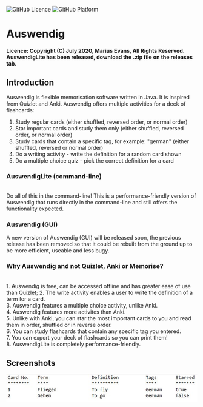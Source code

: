
![GitHub Licence](https://img.shields.io/badge/licence-copyright-red.svg?style=flat-square)
![GitHub Platform](https://img.shields.io/badge/platform-windows-blue.svg?style=flat-square)

# Auswendig
**Licence: Copyright (C) July 2020, Marius Evans, All Rights Reserved.** <br />
**AuswendigLite has been released, download the .zip file on the releases tab.**

## Introduction
Auswendig is flexible memorisation software written in Java. It is inspired from Quizlet and Anki. 
Auswendig offers multiple activities for a deck of flashcards:
1. Study regular cards (either shuffled, reversed order, or normal order)<br/>
2. Star important cards and study them only (either shuffled, reversed order, or normal order)<br/>
3. Study cards that contain a specific tag, for example: "german" (either shuffled, reversed or normal order)<br/>
4. Do a writing activity - write the definition for a random card shown<br/>
5. Do a multiple choice quiz - pick the correct definition for a card<br/>

### AuswendigLite (command-line)
<br />
Do all of this in the command-line! This is a performance-friendly version of Auswendig that runs directly in the command-line and still offers the functionality expected.

### Auswendig (GUI)
A new version of Auswendig (GUI) will be released soon, the previous release has been removed so that it could be rebuilt from the ground up to be more efficient, useable and less bugy.

### Why Auswendig and not Quizlet, Anki or Memorise?
<br />
1. Auswendig is free, can be accessed offline and has greater ease of use than Quizlet;
2. The write activity enables a user to write the definition of a term for a card.<br />
3. Auswendig features a multiple choice activity, unlike Anki.<br />
4. Auswendig features more activites than Anki.<br />
5. Unlike with Anki, you can star the most important cards to you and read them in order, shuffled or in reverse order.<br />
6. You can study flashcards that contain any specific tag you entered.<br />
7. You can export your deck of flashcards so you can print them!<br />
8. AuswendigLite is completely performance-friendly.<br />

## Screenshots

![create set GUI](https://github.com/MariusEvans/Auswendig/blob/master/SCREENSHOTS/export%20deck.JPG)

